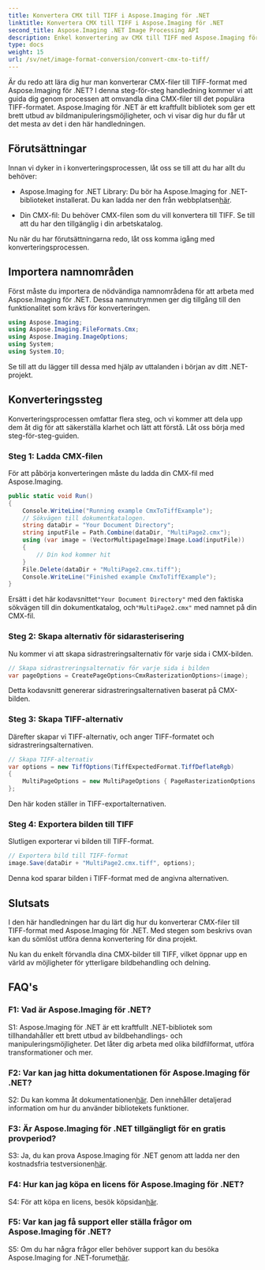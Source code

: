 ```yaml
---
title: Konvertera CMX till TIFF i Aspose.Imaging för .NET
linktitle: Konvertera CMX till TIFF i Aspose.Imaging för .NET
second_title: Aspose.Imaging .NET Image Processing API
description: Enkel konvertering av CMX till TIFF med Aspose.Imaging för .NET. En steg-för-steg-guide Förvandla dina bilder sömlöst.
type: docs
weight: 15
url: /sv/net/image-format-conversion/convert-cmx-to-tiff/
---
```

Är du redo att lära dig hur man konverterar CMX-filer till TIFF-format med Aspose.Imaging för .NET? I denna steg-för-steg handledning kommer vi att guida dig genom processen att omvandla dina CMX-filer till det populära TIFF-formatet. Aspose.Imaging för .NET är ett kraftfullt bibliotek som ger ett brett utbud av bildmanipuleringsmöjligheter, och vi visar dig hur du får ut det mesta av det i den här handledningen.

## Förutsättningar

Innan vi dyker in i konverteringsprocessen, låt oss se till att du har allt du behöver:

-  Aspose.Imaging for .NET Library: Du bör ha Aspose.Imaging for .NET-biblioteket installerat. Du kan ladda ner den från webbplatsen[här](https://releases.aspose.com/imaging/net/).

- Din CMX-fil: Du behöver CMX-filen som du vill konvertera till TIFF. Se till att du har den tillgänglig i din arbetskatalog.

Nu när du har förutsättningarna redo, låt oss komma igång med konverteringsprocessen.

## Importera namnområden

Först måste du importera de nödvändiga namnområdena för att arbeta med Aspose.Imaging för .NET. Dessa namnutrymmen ger dig tillgång till den funktionalitet som krävs för konverteringen.

```csharp
using Aspose.Imaging;
using Aspose.Imaging.FileFormats.Cmx;
using Aspose.Imaging.ImageOptions;
using System;
using System.IO;
```

Se till att du lägger till dessa med hjälp av uttalanden i början av ditt .NET-projekt.

## Konverteringssteg

Konverteringsprocessen omfattar flera steg, och vi kommer att dela upp dem åt dig för att säkerställa klarhet och lätt att förstå. Låt oss börja med steg-för-steg-guiden.

### Steg 1: Ladda CMX-filen

För att påbörja konverteringen måste du ladda din CMX-fil med Aspose.Imaging.

```csharp
public static void Run()
{
    Console.WriteLine("Running example CmxToTiffExample");
    // Sökvägen till dokumentkatalogen.
    string dataDir = "Your Document Directory";
    string inputFile = Path.Combine(dataDir, "MultiPage2.cmx");
    using (var image = (VectorMultipageImage)Image.Load(inputFile))
    {
        // Din kod kommer hit
    }
    File.Delete(dataDir + "MultiPage2.cmx.tiff");
    Console.WriteLine("Finished example CmxToTiffExample");
}
```

 Ersätt i det här kodavsnittet`"Your Document Directory"` med den faktiska sökvägen till din dokumentkatalog, och`"MultiPage2.cmx"` med namnet på din CMX-fil.

### Steg 2: Skapa alternativ för sidarasterisering

Nu kommer vi att skapa sidrastreringsalternativ för varje sida i CMX-bilden.

```csharp
// Skapa sidrastreringsalternativ för varje sida i bilden
var pageOptions = CreatePageOptions<CmxRasterizationOptions>(image);
```

Detta kodavsnitt genererar sidrastreringsalternativen baserat på CMX-bilden.

### Steg 3: Skapa TIFF-alternativ

Därefter skapar vi TIFF-alternativ, och anger TIFF-formatet och sidrastreringsalternativen.

```csharp
// Skapa TIFF-alternativ
var options = new TiffOptions(TiffExpectedFormat.TiffDeflateRgb)
{
    MultiPageOptions = new MultiPageOptions { PageRasterizationOptions = pageOptions }
};
```

Den här koden ställer in TIFF-exportalternativen.

### Steg 4: Exportera bilden till TIFF

Slutligen exporterar vi bilden till TIFF-format.

```csharp
// Exportera bild till TIFF-format
image.Save(dataDir + "MultiPage2.cmx.tiff", options);
```

Denna kod sparar bilden i TIFF-format med de angivna alternativen.

## Slutsats

I den här handledningen har du lärt dig hur du konverterar CMX-filer till TIFF-format med Aspose.Imaging för .NET. Med stegen som beskrivs ovan kan du sömlöst utföra denna konvertering för dina projekt.

Nu kan du enkelt förvandla dina CMX-bilder till TIFF, vilket öppnar upp en värld av möjligheter för ytterligare bildbehandling och delning.

## FAQ's

### F1: Vad är Aspose.Imaging för .NET?

S1: Aspose.Imaging för .NET är ett kraftfullt .NET-bibliotek som tillhandahåller ett brett utbud av bildbehandlings- och manipuleringsmöjligheter. Det låter dig arbeta med olika bildfilformat, utföra transformationer och mer.

### F2: Var kan jag hitta dokumentationen för Aspose.Imaging för .NET?

 S2: Du kan komma åt dokumentationen[här](https://reference.aspose.com/imaging/net/). Den innehåller detaljerad information om hur du använder bibliotekets funktioner.

### F3: Är Aspose.Imaging för .NET tillgängligt för en gratis provperiod?

 S3: Ja, du kan prova Aspose.Imaging för .NET genom att ladda ner den kostnadsfria testversionen[här](https://releases.aspose.com/).

### F4: Hur kan jag köpa en licens för Aspose.Imaging för .NET?

 S4: För att köpa en licens, besök köpsidan[här](https://purchase.aspose.com/buy).

### F5: Var kan jag få support eller ställa frågor om Aspose.Imaging för .NET?

 S5: Om du har några frågor eller behöver support kan du besöka Aspose.Imaging for .NET-forumet[här](https://forum.aspose.com/).